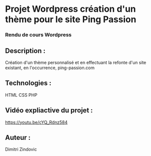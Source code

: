 <h1>Projet Wordpress création d'un thème pour le site Ping Passion</h1>

<h3>Rendu de cours Wordpress</h3>

<h2>Description :</h2>

Création d'un thème personnalisé et en effectuant la refonte d'un site existant, en l'occurrence, ping-passion.com

<h2>Technologies :</h2>

HTML
CSS
PHP

<h2>Vidéo expliactive du projet :</h2>

https://youtu.be/cYQ_Rdnz584

<h2>Auteur :</h2>

Dimitri Zindovic


